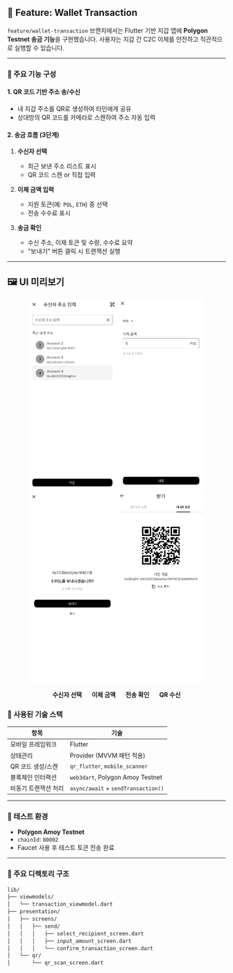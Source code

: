 ## 🔁 Feature: Wallet Transaction

`feature/wallet-transaction` 브랜치에서는 Flutter 기반 지갑 앱에 **Polygon Testnet 송금 기능**을 구현했습니다. 사용자는 지갑 간 C2C 이체를 안전하고 직관적으로 실행할 수 있습니다.

---

### 📌 주요 기능 구성

#### 1. **QR 코드 기반 주소 송/수신**

- 내 지갑 주소를 QR로 생성하여 타인에게 공유
- 상대방의 QR 코드를 카메라로 스캔하여 주소 자동 입력

#### 2. **송금 흐름 (3단계)**

1. **수신자 선택**
   - 최근 보낸 주소 리스트 표시
   - QR 코드 스캔 or 직접 입력

2. **이체 금액 입력**
   - 지원 토큰(예: `POL`, `ETH`) 중 선택
   - 전송 수수료 표시

3. **송금 확인**
   - 수신 주소, 이체 토큰 및 수량, 수수료 요약
   - "보내기" 버튼 클릭 시 트랜잭션 실행

---

## 🖼️ UI 미리보기

<p align="center">
  <img src="lib/assets/SelectRecipient.png" width="200" alt="수신자 선택"/>
  <img src="lib/assets/InputAmountScreen.png" width="200" alt="이체 금액"/>
  <img src="lib/assets/ConfirmTransactionScreen.png" width="200" alt="송금 확인"/>
  <img src="lib/assets/ReceiveQrScreen.png" width="200" alt="QR 수신"/>
</p>

<p align="center">
  <b>수신자 선택         </b> &nbsp;&nbsp;&nbsp;&nbsp;
  <b>      이체 금액   </b> &nbsp;&nbsp;&nbsp;&nbsp;
  <b>      전송 확인   </b> &nbsp;&nbsp;&nbsp;&nbsp;
  <b>      QR 수신   </b>
</p>

### 🧱 사용된 기술 스택

| 항목 | 기술 |
|------|------|
| 모바일 프레임워크 | Flutter |
| 상태관리 | Provider (MVVM 패턴 적용) |
| QR 코드 생성/스캔 | `qr_flutter`, `mobile_scanner` |
| 블록체인 인터랙션 | `web3dart`, Polygon Amoy Testnet |
| 비동기 트랜잭션 처리 | `async/await` + `sendTransaction()` |

---

### 🧪 테스트 환경

- **Polygon Amoy Testnet**
- `chainId`: `80002`
- Faucet 사용 후 테스트 토큰 전송 완료

---

### 📂 주요 디렉토리 구조

```bash
lib/
├── viewmodels/
│   └── transaction_viewmodel.dart
├── presentation/
│   ├── screens/
│   │   ├── send/
│   │   │   ├── select_recipient_screen.dart
│   │   │   ├── input_amount_screen.dart
│   │   │   └── confirm_transaction_screen.dart
│   └── qr/
│       └── qr_scan_screen.dart

